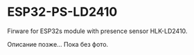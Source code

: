 # ESP32-PS-LD2410
Firware for ESP32s module with presence sensor HLK-LD2410.  

Описание позже...
Пока без фото.